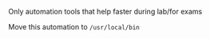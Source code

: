 Only automation tools that help faster during lab/for exams

Move this automation to `/usr/local/bin`